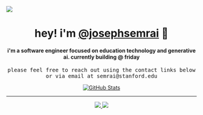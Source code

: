 ![](https://media-exp1.licdn.com/dms/image/C4E1BAQEvrGXFdpTAKw/company-background_10000/0/1601244621688?e=1609812000&v=beta&t=-RFeWggHxzqgFtZ7JnczSj-ubtm0kB9DbaK1V6f039s)

<p>
  <h1 align="center">
    <b>hey! i'm <a href="https://github.com/JosephSemrai">@josephsemrai</a> 👋</b>
  </h1>
  <h4 align="center">
    <b>i'm a software engineer focused on education technology and generative ai.</b>
    <b>currently building @ friday</b>
  </h4>
  <p align="center">
    <samp> please feel free to reach out using the contact links below or via email at semrai@stanford.edu</samp>
  </p>
</p>

<p align="center">
  <a href="https://github.com/JosephSemrai">
    <img alt="GitHub Stats" src="https://github-readme-stats.vercel.app/api?username=JosephSemrai&show_icons=true&theme=graywhite&count_private=true&include_all_commits=true" />
  </a>
</p>

<!-- <p align="center">
<img src="https://visitor-badge.laobi.icu/badge?page_id=josephsemrai.visitor-badge" />
</p> -->

-----
<p align="center">
  <a href="https://josephsemrai.com">
    <img src="https://img.shields.io/badge/website-JosephSemrai.com-1BC?logo=react&logoColor=white&style=flat-square" />
  </a>
  <a href="https://www.linkedin.com/in/~joe">
    <img src="https://img.shields.io/badge/linkedin-Joseph Semrai-0072B1?logo=linkedin&style=flat-square" />
  </a>
</p>
